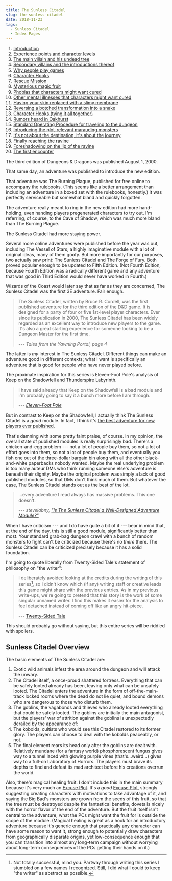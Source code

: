 ```yaml
---
title: The Sunless Citadel
slug: the-sunless-citadel
date: 2018-11-23
tags:
  - Sunless Citadel
  - Index Pages
---
```


1.    [Introduction](/the-sunless-citadel)
1.    [Experience points and character levels](/sunless-citadel-character-levels)
1.    [The main villain and his undead tree](/sunless-citadel-adventure-background)
1.    [Secondary villains and the introductions thereof](/sunless-citadel-adventure-synopsis)
1.    [Why people play games](/sunless-citadel-player-hooks)
1.    [Character Hooks](/sunless-citadel-character-hooks)
1.    [Rescue Mission](/sunless-citadel-character-hooks-rescue-mission)
1.    [Mysterious magic fruit](/sunless-citadel-character-hooks-tasting-the-fruit-of-the-tree)
1.    [Phobias that characters might want cured](/sunless-citadel-character-hooks-phobias)
1.    [Other mental illnesses that characters might want cured](/sunless-citadel-character-hooks-form-of-madness)
1.    [Having your skin replaced with a slimy membrane](/sunless-citadel-character-hooks-aboleth-slime)
1.    [Reversing a botched transformation into a snake](/sunless-citadel-character-hooks-serpentine-curse)
1.    [Character Hooks (tying it all together)](/sunless-citadel-both-character-hooks-together)
1.    [Rumors heard in Oakhurst](/rumors-heard-in-oakhurst)
1.    [Standard Operating Procedure for traveling to the dungeon](/sunless-citadel-marching-order)
1.    [Introducing the plot-relevant marauding monsters](/sunless-citadel-twig-blights)
1.    [It's not about the destination, it's about the journey](/sunless-citadel-the-old-road)
1.    [Finally reaching the ravine](/sunless-citadel-dark-ravine)
1.    [Foreshadowing on the lip of the ravine](/sunless-citadel-here-there-were-dragons)
1.    [The first encounter](/sunless-citadel-dire-rat-ambush)

The third edition of Dungeons & Dragons was published August 1, 2000.

That same day, an adventure was published to introduce the new edition.

That adventure was The Burning Plague, published for free online to accompany the rulebooks. (This seems like a better arrangement than including an adventure in a boxed set with the rulebooks, honestly.) It was perfectly serviceable but somewhat bland and quickly forgotten.

The adventure really meant to ring in the new edition had more hand-holding, even handing players pregenerated characters to try out. I'm referring, of course, to the Cave of Shadow, which was much more bland than The Burning Plague.

The Sunless Citadel had more staying power.

Several more online adventures were published before the year was out, including The Vessel of Stars, a highly imaginative module with a lot of original ideas, many of them goofy. But more importantly for our purposes, two actually saw print: The Sunless Citadel and The Forge of Fury. Both proved popular enough to be updated to Fifth Edition. (Not Fourth Edition, because Fourth Edition was a radically different game and any adventure that was good in Third Edition would never have worked in Fourth.)

Wizards of the Coast would later say that as far as they are concerned, The Sunless Citadel was the first 3E adventure. Fair enough.

> The Sunless Citadel, written by Bruce R. Cordell, was the first published adventure for the third edition of the D&D game. It is designed for a party of four or five 1st-level player characters.
> Ever since its publication in 2000, The Sunless Citadel has been widely regarded as an excellent way to introduce new players to the game. It's also a great starting experience for someone looking to be a Dungeon Master for the first time.
>
> --- <cite>Tales from the Yawning Portal, page 4</cite>

The latter is *my* interest in The Sunless Citadel. Different things can make an adventure good in different contexts; what I want is specifically an adventure that is good for people who have never played before.

The proximate inspiration for this series is Eleven-Foot Pole's analysis of Keep on the Shadowfell and Thunderspire Labyrinth.

> I have said already that Keep on the Shadowfell is a bad module and I'm probably going to say it a bunch more before I am through.
>
> --- <cite>[Eleven-Foot Pole](http://elevenfootpole.blogspot.com/2009/01/bad-module.html)</cite>

But in contrast to Keep on the Shadowfell, I actually think The Sunless Citadel is a *good* module. In fact, I think it's [the best adventure for new players ever published](https://allthetropes.fandom.com/wiki/Overly_Narrow_Superlative).

That's damning with some pretty faint praise, of course. In my opinion, the overall state of published modules is really surprisingly bad. There's a chicken-and-egg problem --- not a lot of people buy them, so not a lot of effort goes into them, so not a lot of people buy them, and eventually you fish one out of the three-dollar bargain bin along with all the other black-and-white paperbacks nobody wanted.
Maybe the real underlying problem is too many auteur DMs who think running someone else's adventure is beneath their dignity. Maybe the original problem was simply a lack of good published modules, so that DMs don't think much of them. But whatever the case, The Sunless Citadel stands out as the best of the lot.

> ...every adventure I read always has massive problems. This one doesn't.
>
> --- <cite>stevelabny, ["Is The Sunless Citadel a Well-Designed Adventure Module?"](http://www.enworld.org/forum/showthread.php?168349-Is-The-Sunless-Citadel-a-well-designed-adventure-module/page2)</cite>

When I have criticism --- and I do have quite a bit of it --- bear in mind that, at the end of the day, this is still a good module, significantly better than most. Your standard grab-bag dungeon crawl with a bunch of random monsters to fight can't be criticized because there's no *there* there. The Sunless Citadel can be criticized precisely because it has a solid foundation.

I'm going to quote liberally from Twenty-Sided Tale's statement of philosophy on "the writer":

> I deliberately avoided looking at the credits during the writing of this series[^1], so I didn't know which (if any) writing staff or creative leads this game might share with the previous entries. As in my previous write-ups, we're going to pretend that this story is the work of some singular unnamed writer. I find this makes it easier for the analysis to feel detached instead of coming off like an angry hit-piece.
>
> [^1]: Not totally successful, mind you. Partway through writing this series I stumbled on a few names I recognized. Still, I did what I could to keep "the writer" as abstract as possible.
>
> --- [Twenty-Sided Tale](https://www.shamusyoung.com/twentysidedtale/?p=44329)

This should probably go without saying, but this entire series will be riddled with spoilers.

## <a name="sunless-citadel-overview"></a> Sunless Citadel Overview

The basic elements of The Sunless Citadel are:

1. Exotic wild animals infest the area around the dungeon and will attack the unwary.
1. The Citadel itself, a once-proud shattered fortress. Everything that can be safely looted already has been, leaving only what can be unsafely looted. The Citadel enters the adventure in the form of off-the-main-track locked rooms where the dead do not lie quiet, and bound demons who are dangerous to those who disturb them.
1. The goblins, the vagabonds and thieves who already looted everything that could be safely looted. The goblins are initially the main antagonist, but the players' war of attrition against the goblins is unexpectedly derailed by the appearance of:
1. The kobolds, cultists who would see this Citadel restored to its former glory. The players can choose to deal with the kobolds peaceably, or not.
1. The final element rears its head only after the goblins are dealt with. Relatively mundane (for a fantasy world) phosphorescent fungus gives way to a tunnel laced with glowing purple vines (that's...weird...) gives way to a full-on Laboratory of Horrors. The players must brave its depths to find and defeat its mad architect before his creations overrun the world.

Also, there's magical healing fruit. I don't include this in the main summary because it's very much an [Excuse Plot]. It's a *good* [Excuse Plot], strongly suggesting creating characters with motivations to take advantage of it, and saying the Big Bad's monsters are grown from the seeds of this fruit, so that the tree must be destroyed despite the fantastical benefits, dovetails nicely with the horror flavor of the end of the adventure. But the fruit itself isn't central to the adventure; what the PCs might want the fruit for is outside the scope of the module.
(Magical healing is great as a hook for an introductory adventure because it's generic enough that practically any character can have some reason to want it, strong enough to potentially draw characters from geographically disparate origins, yet low-consequence enough that you can transition into almost any long-term campaign without worrying about long-term consequences of the PCs getting their hands on it.)




[Excuse Plot]: https://allthetropes.fandom.com/wiki/Excuse_Plot

